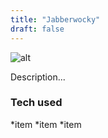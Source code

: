 ```yaml
---
title: "Jabberwocky"
draft: false
---
```


![alt](//via.placeholder.com/640x150)

Description...

### Tech used

*item
*item
*item
